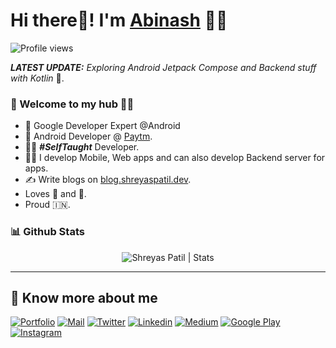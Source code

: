 # Hi there👋! I'm [Abinash](https://shreyaspatil.dev) 🙋‍♂️

![Profile views](https://gpvc.arturio.dev/PatilShreyas)


_**LATEST UPDATE:**_ _Exploring Android Jetpack Compose and Backend stuff with Kotlin_ 🥽.

### 🎍 Welcome to my hub 👨‍💻

- 👦 Google Developer Expert @Android
- 💼 Android Developer @ [Paytm](https://paytm.com).
- 👨‍💻 ***#SelfTaught*** Developer.
- 👨‍💻 I develop Mobile, Web apps and can also develop Backend server for apps.
- ✍️ Write blogs on [blog.shreyaspatil.dev](https://blog.shreyaspatil.dev).
- Loves 🎵 and 🎹.
- Proud 🇮🇳.


### 📊 Github Stats
  <p align="center"> <img src="https://github-readme-stats.vercel.app/api?username=patilshreyas&count_private=true&show_icons=true&include_all_commits=true" alt="Shreyas Patil | Stats" />

---

## 🔗 Know more about me 

[![Portfolio](https://img.shields.io/badge/-Portfolio-black?style=for-the-badge&logo=google-chrome&logoColor=white)](https://shreyaspatil.dev/)
[![Mail](https://img.shields.io/badge/-Say%20Hi!-black?style=for-the-badge&logo=gmail)](mailto:hi@shreyaspatil.dev)
[![Twitter](https://img.shields.io/badge/-Twitter-black?style=for-the-badge&logo=twitter)](https://twitter.com/imShreyasPatil)
[![Linkedin](https://img.shields.io/badge/-LinkedIn-black?style=for-the-badge&logo=Linkedin)](https://www.linkedin.com/in/patil-shreyas/)
[![Medium](https://img.shields.io/badge/-Medium-black?style=for-the-badge&logo=Medium)](https://medium.com/@PatilShreyas)
[![Google Play](https://img.shields.io/badge/-Google%20Play-black?style=for-the-badge&logo=google-play)](https://play.google.com/store/apps/dev?id=7315706573700759915)
[![Instagram](https://img.shields.io/badge/-Instagram-black?style=for-the-badge&logo=instagram)](https://instagram.com/shreyaspatil.dev/)
